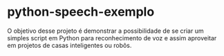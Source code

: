 python-speech-exemplo
=====================

O objetivo desse projeto é demonstrar a possibilidade de se criar um simples script em Python para reconhecimento de voz e assim aproveitar em projetos de casas inteligentes ou robôs.
